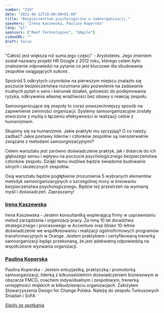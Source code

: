 ```yaml
---
number: "229"
date: "2021-04-12T18:00:00+01:00"
title: "Bezpieczeństwo psychologiczne w samoorganizacji."
speakers: "Irena Kaszewska, Paulina Koperska"
lang: "pl"
sponsors: ["Reef Technologies", "QAgile"]
videoURL: ""
draft: false
---
```


"Całość jest większa niż suma jego części" - Arystoteles. Jego imieniem został nazwany projekt HR Google z 2012 roku, którego celem było znalezienie odpowiedzi na pytanie co jest kluczowe dla zbudowania zespołów osiągających sukces .

Spośród 5 odkrytych czynników na pierwszym miejscu znalazło się poczucie bezpieczeństwa rozumiane jako pozwolenie na zadawanie trudnych pytań o sens i kierunek działań, gotowość do podejmowania ryzyka, odkrywania własnej wrażliwości bez obawy o reakcję zespołu.

Samoorganizujące się zespoły to coraz powszechniejszy sposób na zapewnienie zwinności organizacji. Systemy samoorganizacyjne zostały stworzone z myślą o łączeniu efektywności w realizacji celów z humanizmem.

Skupimy się na humanizmie. Jakie praktyki mu sprzyjają? O co należy zadbać? Jakie postawy liderów i członków zespołów są nierozerwalnie związane z metodami samoorgnizacyjnymi?

Celem warsztatu jest zarówno doświadczenie praktyk, jak i dotarcie do ich głębszego sensu i wpływu na poczucie psychologicznego bezpieczeństwa członków zespołu. Dzięki temu możliwe będzie świadome budowanie silnych i skutecznych zespołów.

Osią warsztatu będzie pogłębienie zrozumienia 5 wybranych elementów metodyk samoorganizacyjnych o szczególnej mocy w kreowaniu bezpieczeństwa psychologicznego. Będzie też przestrzeń na wymianę myśli i doświadczeń. Zapraszamy!

###  <a href="http://linkedin.com/in/irena-kaszewska-a6b17638" target="_blank">Irena Kaszewska</a>

Irena Kaszewska - Jestem konsultantką wspierającą firmy w usprawnianiu metod zarządzania i organizacji pracy.
Za mną 10 lat doradztwa strategicznego i procesowego w Accenture oraz blisko 10-letnie doświadczenie we współkreowaniu i realizacji ogólnofirmowych programów transformacyjnych w Orange.
Jestem praktykiem i certyfikowaną trenerką samoorganizacji będąc przekonaną, że jest adekwatną odpowiedzią na współczesne wyzwania organizacji.
 
###  <a href="http://www.linkedin.com/in/paulinakoperska" target="_blank">Paulina Koperska</a>

Paulina Koperska - Jestem entuzjastką, praktyczką i promotorką samoorganizacji; liderką z kilkunastoletnim doświadczeniem biznesowym w obszarze FMCG, coachem indywidualnym i zespołowym, trenerką umiejętności miękkich w kilkudziesięciu organizacjach.
Założyłam Stowarzyszenia Design for Change Polska.
Należę do zespołu Turkusowych Śniadań i SoFA

<a href="Agile Warsaw_bezpieczeństwo psychologiczne_12.04.21.pdf" target="_blank">Slajdy ze spotkania</a>

